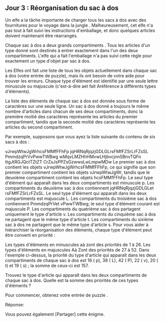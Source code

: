 ## Jour 3 : Réorganisation du sac à dos
Un elfe a la tâche importante de charger tous les sacs à dos avec des fournitures pour le voyage dans la jungle . Malheureusement, cet elfe n'a pas tout à fait suivi les instructions d'emballage, et donc quelques articles doivent maintenant être réarrangés.

Chaque sac à dos a deux grands compartiments . Tous les articles d'un type donné sont destinés à entrer exactement dans l'un des deux compartiments. L'elfe qui a fait l'emballage n'a pas suivi cette règle pour exactement un type d'objet par sac à dos.

Les Elfes ont fait une liste de tous les objets actuellement dans chaque sac à dos (votre entrée de puzzle), mais ils ont besoin de votre aide pour trouver les erreurs. Chaque type d'élément est identifié par une seule lettre minuscule ou majuscule (c'est-à-dire aet fait Aréférence à différents types d'éléments).

La liste des éléments de chaque sac à dos est donnée sous forme de caractères sur une seule ligne. Un sac à dos donné a toujours le même nombre d'articles dans chacun de ses deux compartiments, donc la première moitié des caractères représente les articles du premier compartiment, tandis que la seconde moitié des caractères représente les articles du second compartiment.

Par exemple, supposons que vous ayez la liste suivante du contenu de six sacs à dos :

vJrwpWtwJgWrhcsFMMfFFhFp
jqHRNqRjqzjGDLGLrsFMfFZSrLrFZsSL
PmmdzqPrVvPwwTWBwg
wMqvLMZHhHMvwLHjbvcjnnSBnvTQFn
ttgJtRGJQctTZtZT
CrZsJsPPZsGzwwsLwLmpwMDw
Le premier sac à dos contient les objets vJrwpWtwJgWrhcsFMMfFFhFp, ce qui signifie que son premier compartiment contient les objets vJrwpWtwJgWr, tandis que le deuxième compartiment contient les objets hcsFMMfFFhFp. Le seul type d'élément qui apparaît dans les deux compartiments est minuscule p.
Les compartiments du deuxième sac à dos contiennent jqHRNqRjqzjGDLGLet rsFMfFZSrLrFZsSL. Le seul type d'élément qui apparaît dans les deux compartiments est majuscule L.
Les compartiments du troisième sac à dos contiennent PmmdzqPrVet vPwwTWBwg; le seul type d'élément courant est majuscule P.
Les compartiments du quatrième sac à dos partagent uniquement le type d'article v.
Les compartiments du cinquième sac à dos ne partagent que le même type d'article t.
Les compartiments du sixième sac à dos ne partagent que le même type d'article s.
Pour vous aider à hiérarchiser la réorganisation des éléments, chaque type d'élément peut être converti en priorité :

Les types d'éléments en minuscules aà zont des priorités de 1 à 26.
Les types d'éléments en majuscules Aà Zont des priorités de 27 à 52.
Dans l'exemple ci-dessus, la priorité du type d'article qui apparaît dans les deux compartiments de chaque sac à dos est 16 ( p), 38 ( L), 42 ( P), 22 ( v), 20 ( t) et 19 ( s) ; la somme de ceux-ci est 157.

Trouvez le type d'article qui apparaît dans les deux compartiments de chaque sac à dos. Quelle est la somme des priorités de ces types d'éléments ?

Pour commencer, obtenez votre entrée de puzzle .

Réponse:
 

Vous pouvez également [Partager] cette énigme.